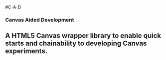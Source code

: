 #C-A-D
### Canvas Aided Development
A HTML5 Canvas wrapper library to enable quick starts and chainability to developing Canvas experiments.
---